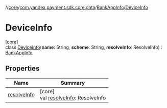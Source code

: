 //[core](../../../../index.md)/[com.yandex.payment.sdk.core.data](../../index.md)/[BankAppInfo](../index.md)/[DeviceInfo](index.md)

# DeviceInfo

[core]\
class [DeviceInfo](index.md)(**name**: String, **scheme**: String, **resolveInfo**: ResolveInfo) : [BankAppInfo](../index.md)

## Properties

| Name | Summary |
|---|---|
| [resolveInfo](resolve-info.md) | [core]<br>val [resolveInfo](resolve-info.md): ResolveInfo |
